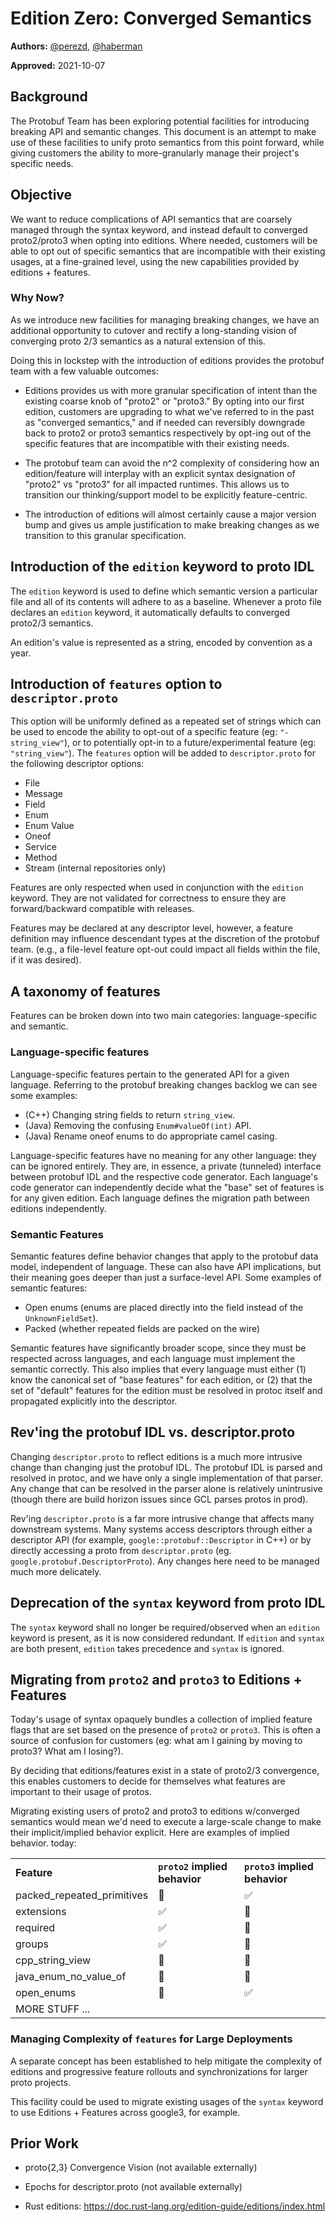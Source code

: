 # Edition Zero: Converged Semantics

**Authors:** [@perezd](https://github.com/perezd),
[@haberman](https://github.com/haberman)

**Approved:** 2021-10-07

## Background

The Protobuf Team has been exploring potential facilities for introducing
breaking API and semantic changes. This document is an attempt to make use of
these facilities to unify proto semantics from this point forward, while giving
customers the ability to more-granularly manage their project's specific needs.

## Objective

We want to reduce complications of API semantics that are coarsely managed
through the syntax keyword, and instead default to converged proto2/proto3 when
opting into editions. Where needed, customers will be able to opt out of
specific semantics that are incompatible with their existing usages, at a
fine-grained level, using the new capabilities provided by editions + features.

### Why Now?

As we introduce new facilities for managing breaking changes, we have an
additional opportunity to cutover and rectify a long-standing vision of
converging proto 2/3 semantics as a natural extension of this.

Doing this in lockstep with the introduction of editions provides the protobuf
team with a few valuable outcomes:

*   Editions provides us with more granular specification of intent than the
    existing coarse knob of "proto2" or "proto3." By opting into our first
    edition, customers are upgrading to what we've referred to in the past as
    "converged semantics," and if needed can reversibly downgrade back to proto2
    or proto3 semantics respectively by opt-ing out of the specific features
    that are incompatible with their existing needs.

*   The protobuf team can avoid the n^2 complexity of considering how an
    edition/feature will interplay with an explicit syntax designation of
    "proto2" vs "proto3" for all impacted runtimes. This allows us to transition
    our thinking/support model to be explicitly feature-centric.

*   The introduction of editions will almost certainly cause a major version
    bump and gives us ample justification to make breaking changes as we
    transition to this granular specification.

## Introduction of the `edition` keyword to proto IDL

The `edition` keyword is used to define which semantic version a particular file
and all of its contents will adhere to as a baseline. Whenever a proto file
declares an `edition` keyword, it automatically defaults to converged proto2/3
semantics.

An edition's value is represented as a string, encoded by convention as a year.

## Introduction of `features` option to `descriptor.proto`

This option will be uniformly defined as a repeated set of strings which can be
used to encode the ability to opt-out of a specific feature (eg:
`"-string_view"`), or to potentially opt-in to a future/experimental feature
(eg: `"string_view"`). The `features` option will be added to `descriptor.proto`
for the following descriptor options:

*   File
*   Message
*   Field
*   Enum
*   Enum Value
*   Oneof
*   Service
*   Method
*   Stream (internal repositories only)

Features are only respected when used in conjunction with the `edition` keyword.
They are not validated for correctness to ensure they are forward/backward
compatible with releases.

Features may be declared at any descriptor level, however, a feature definition
may influence descendant types at the discretion of the protobuf team. (e.g., a
file-level feature opt-out could impact all fields within the file, if it was
desired).

## A taxonomy of features

Features can be broken down into two main categories: language-specific and
semantic.

### Language-specific features

Language-specific features pertain to the generated API for a given language.
Referring to the protobuf breaking changes backlog we can see some examples:

*   (C++) Changing string fields to return `string_view`.
*   (Java) Removing the confusing `Enum#valueOf(int)` API.
*   (Java) Rename oneof enums to do appropriate camel casing.

Language-specific features have no meaning for any other language: they can be
ignored entirely. They are, in essence, a private (tunneled) interface between
protobuf IDL and the respective code generator. Each language's code generator
can independently decide what the "base" set of features is for any given
edition. Each language defines the migration path between editions
independently.

### Semantic Features

Semantic features define behavior changes that apply to the protobuf data model,
independent of language. These can also have API implications, but their meaning
goes deeper than just a surface-level API. Some examples of semantic features:

*   Open enums (enums are placed directly into the field instead of the
    `UnknownFieldSet`).
*   Packed (whether repeated fields are packed on the wire)

Semantic features have significantly broader scope, since they must be respected
across languages, and each language must implement the semantic correctly. This
also implies that every language must either (1) know the canonical set of "base
features" for each edition, or (2) that the set of "default" features for the
edition must be resolved in protoc itself and propagated explicitly into the
descriptor.

## Rev'ing the protobuf IDL vs. descriptor.proto

Changing `descriptor.proto` to reflect editions is a much more intrusive change
than changing just the protobuf IDL. The protobuf IDL is parsed and resolved in
protoc, and we have only a single implementation of that parser. Any change that
can be resolved in the parser alone is relatively unintrusive (though there are
build horizon issues since GCL parses protos in prod).

Rev'ing `descriptor.proto` is a far more intrusive change that affects many
downstream systems. Many systems access descriptors through either a descriptor
API (for example, `google::protobuf::Descriptor` in C++) or by directly accessing a proto
from `descriptor.proto` (eg. `google.protobuf.DescriptorProto`). Any changes
here need to be managed much more delicately.

## Deprecation of the `syntax` keyword from proto IDL

The `syntax` keyword shall no longer be required/observed when an `edition`
keyword is present, as it is now considered redundant. If `edition` and `syntax`
are both present, `edition` takes precedence and `syntax` is ignored.

## Migrating from `proto2` and `proto3` to Editions + Features

Today's usage of syntax opaquely bundles a collection of implied feature flags
that are set based on the presence of `proto2` or `proto3`. This is often a
source of confusion for customers (eg: what am I gaining by moving to proto3?
What am I losing?).

By deciding that editions/features exist in a state of proto2/3 convergence,
this enables customers to decide for themselves what features are important to
their usage of protos.

Migrating existing users of proto2 and proto3 to editions w/converged semantics
would mean we'd need to execute a large-scale change to make their
implicit/implied behavior explicit. Here are examples of implied behavior.
today:

<table>
  <tr>
   <td><strong>Feature</strong>
   </td>
   <td><strong><code>proto2</code> implied behavior</strong>
   </td>
   <td><strong><code>proto3</code> implied behavior</strong>
   </td>
  </tr>
  <tr>
   <td>packed_repeated_primitives
   </td>
   <td>🚫
   </td>
   <td>✅
   </td>
  </tr>
  <tr>
   <td>extensions
   </td>
   <td>✅
   </td>
   <td>🚫
   </td>
  </tr>
  <tr>
   <td>required
   </td>
   <td>✅
   </td>
   <td>🚫
   </td>
  </tr>
  <tr>
   <td>groups
   </td>
   <td>✅
   </td>
   <td>🚫
   </td>
  </tr>
  <tr>
   <td>cpp_string_view
   </td>
   <td>🚫
   </td>
   <td>🚫
   </td>
  </tr>
  <tr>
   <td>java_enum_no_value_of
   </td>
   <td>🚫
   </td>
   <td>🚫
   </td>
  </tr>
  <tr>
   <td>open_enums
   </td>
   <td>🚫
   </td>
   <td>✅
   </td>
  </tr>
  <tr>
   <td>MORE STUFF ...
   </td>
   <td>
   </td>
   <td>
   </td>
  </tr>
</table>

### Managing Complexity of `features` for Large Deployments

A separate concept has been established to help mitigate the complexity of
editions and progressive feature rollouts and synchronizations for larger proto
projects.

This facility could be used to migrate existing usages of the `syntax` keyword
to use Editions + Features across google3, for example.

## Prior Work

*   proto{2,3} Convergence Vision (not available externally)

*   Epochs for descriptor.proto (not available externally)

*   Rust editions: https://doc.rust-lang.org/edition-guide/editions/index.html

